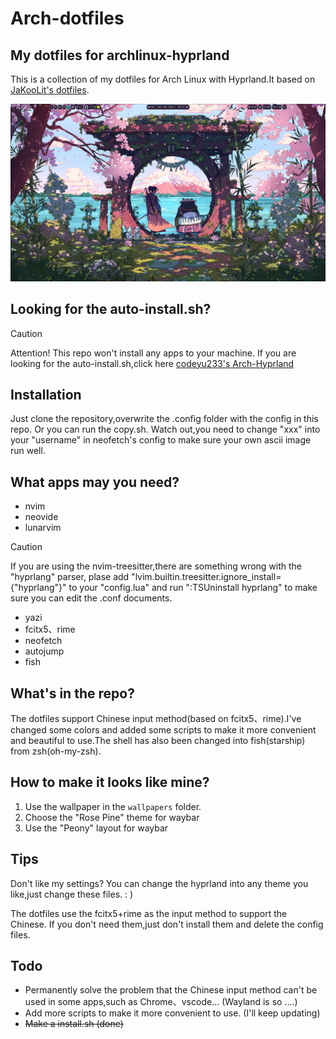 # Arch-dotfiles
## My dotfiles for archlinux-hyprland
This is a collection of my dotfiles for Arch Linux with Hyprland.It based on [JaKooLit's dotfiles](https://github.com/JaKooLit/Hyprland-Dots/tree/main).

![](./display.png)

## Looking for the auto-install.sh?
> [!CAUTION]
> Attention! This repo won't install any apps to your machine.
If you are looking for the auto-install.sh,click here [codeyu233's Arch-Hyprland](https://github.com/codeYu233/Arch-Hyprland)

## Installation
Just clone the repository,overwrite the .config folder with the config in this repo. 
Or you can run the copy.sh.
Watch out,you need to change "xxx" into your "username" in neofetch's config to make sure your own ascii image run well.

## What apps may you need?
- nvim
- neovide
- lunarvim
> [!CAUTION]
> If you are using the nvim-treesitter,there are something wrong with the "hyprlang" parser, plase add "lvim.builtin.treesitter.ignore_install={"hyprlang"}" to your "config.lua" and run ":TSUninstall hyprlang" to make sure you can edit the .conf documents.  
- yazi
- fcitx5、rime
- neofetch
- autojump
- fish

## What's in the repo?
The dotfiles support Chinese input method(based on fcitx5、rime).I've changed some colors and added some scripts to make it more convenient and beautiful to use.The shell has also been changed into fish(starship) from zsh(oh-my-zsh).

## How to make it looks like mine?
1. Use the wallpaper in the `wallpapers` folder.
2. Choose the "Rose Pine" theme for waybar
3. Use the "Peony" layout for waybar

## Tips
Don't like my settings?
You can change the hyprland into any theme you like,just change these files. : )

The dotfiles use the fcitx5+rime as the input method to support the Chinese.
If you don't need them,just don't install them and delete the config files.

## Todo
- Permanently solve the problem that the Chinese input method can't be used in some apps,such as Chrome、vscode...  (Wayland is so ....)
- Add more scripts to make it more convenient to use. (I'll keep updating)
- ~~Make a install.sh (done)~~
